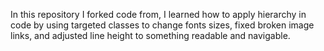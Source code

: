 In this repository I forked code from, I learned how to apply hierarchy in code by using targeted classes to change fonts sizes, fixed broken image links, and adjusted line height to something readable and navigable. 
